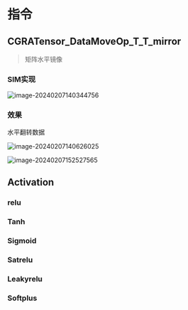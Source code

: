 # 指令

## CGRATensor_DataMoveOp_T_T_mirror

> 矩阵水平镜像

### SIM实现

![image-20240207140344756](C:\Users\admin\AppData\Roaming\Typora\typora-user-images\image-20240207140344756.png)

### 效果

水平翻转数据

![image-20240207140626025](C:\Users\admin\AppData\Roaming\Typora\typora-user-images\image-20240207140626025.png)







![image-20240207152527565](C:\Users\admin\AppData\Roaming\Typora\typora-user-images\image-20240207152527565.png)

## Activation

### relu



### Tanh



### Sigmoid



###  Satrelu



### Leakyrelu



### Softplus





